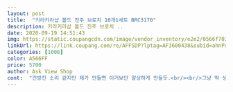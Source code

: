 ```yaml
---
layout: post 
title:  "키라키라샵 볼드 진주 브로치 10개1세트 BRC3170" 
description: 키라키라샵 볼드 진주 브로치 ..
date: 2020-09-19 14:51:43 
img: https://static.coupangcdn.com/image/vendor_inventory/e2e2/0566f70317040d3b359f58e93255555facf28caeb7d002fc49d0bfef884d.jpg 
linkUrl: https://link.coupang.com/re/AFFSDP?lptag=AF3600438&subid=ahnPublicAsk&pageKey=1422864246&itemId=2461822179&vendorItemId=70455312167&traceid=V0-113-4e4ae618eb191ab5 
categories: [1008] 
color: A566FF 
price: 5700 
author: Ask View Shop 
cont:  "건방진 소리 같지만 제가 만들면 이거보단 얄상하게 만들듯.<br/><br/>그냥 딱 생각했던만큼입니다.<br/><br/>그리고 단추 사이에 어우러지도록 심플하게 만들고 싶네요.<br/><br/>나름 잘 어울리는것도 같네요<br/>다 이쁜건 아니지만 자세히 보면 옷에 따라<br/>배송도 빨리오고 우체국 택배라 더 좋았고요<br/>상품평 보고 기대 많이 안하고 샀는데... <br/><br/>생각보다 예쁩니다  천년 만년 쓰겠어요<br/>앞섭이 자꾸 벌어져서 똑딱이 달까하다 샀는데 이쁘네요<br/>어울리는게 틀릴거 생각해보면 모두 쓸모있겠어요<br/>없는것보단 낫고요.<br/>.<br/> 기대 많이하면 실망할듯.<br/><br/>일단, 크기가 생각보다 좀 큽니다.<br/> 두께도 두껍고요.<br/>.<br/><br/>" 
---
```


